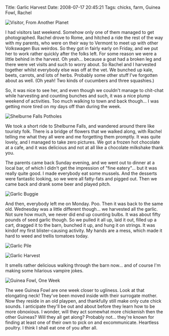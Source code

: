 Title: Garlic Harvest
Date: 2008-07-17 20:45:21
Tags: chicks, farm, Guinea Fowl, Rachel

![Visitor, From Another Planet]({filename}/images/2675697716.jpg)

I had visitors last weekend. Somehow only one of them managed to
get photographed. Rachel drove to Rome, and hitched a ride the rest
of the way with my parents, who were on their way to Vermont to
meet up with other Volkswagen Bus weirdos. So they got in fairly
early on Friday, and we put her to work rather quickly after the
folks left. For some reason we were a little behind in the harvest.
Oh yeah... because a goat had a broken leg and there were vet
visits and such to worry about. So Rachel and I harvested together
whilst everybody else was off at the vet. We bunched up kale,
beets, carrots, and lots of herbs. Probably some other stuff I've
forgotten about as well. (Oh yeah! Two kinds of cucumbers and three
squashies.)

So, it was nice to see her, and even though we couldn't manage to
chit-chat while harvesting and counting bunches and such, it was a
nice plump weekend of activities. Too much walking to town and back
though... I was getting more tired on my days off than during the
week.

![Shelburne Falls Potholes]({filename}/images/2674880635.jpg)

We took a short ride to Shelburne Falls, and wandered around there
like touristy folk. There is a bridge of flowers that we walked
along, with Rachel telling me what they all were and me forgetting
them promptly. It was quite lovely, and I managed to take zero
pictures. We got a frozen hot chocolate at a cafe, and it was
delicious and not at all like a chocolate milkshake thank you.

The parents came back Sunday evening, and we went out to dinner at
a local bar, of which I didn't get the impression of "fine
eatery"... but it was really quite good. I made everybody eat some
mussels. And the desserts were fantastic looking, so we were all
fatty-fats and pigged out. Then we came back and drank some beer
and played pitch.

![Garlic Buggie]({filename}/images/2674899563.jpg)

And then, everybody left me on Monday. Poo. Then it was back to the
same old. Wednesday was a little different though... we harvested
all the garlic. Not sure how much, we never did end up counting
bulbs. It was about fifty pounds of seed garlic though. So we
pulled it all up, laid it out, filled up a cart, dragged it to the
barn, bunched it up, and hung it on strings. It was kindof my first
blister-causing activity. My hands are a mess, which made it hard
to weed and trellis tomatoes today.

![Garlic Pile]({filename}/images/2674902803.jpg)

![Garlic Harvest]({filename}/images/2675731830.jpg)

It smells rather delicious walking through the barn now... and of
course I'm making some hilarious vampire jokes.

![Guinea Fowl, One Week]({filename}/images/2674908369.jpg)

The wee Guinea Fowl are one week closer to ugliness. Look at that
elongating neck! They've been moved inside with their surrogate
mother. Now they reside in an old playpen, and thankfully still
make only cute chick sounds. I anticipate they'll be out and about
before they learn how to be more obnoxious. I wonder, will they act
somewhat more chickenish then the other Guineas? Will they all get
along? Probably not... they're known for finding at least one of
their own to pick on and excommunicate. Heartless poultry. I think
I shall eat one of you after all.


